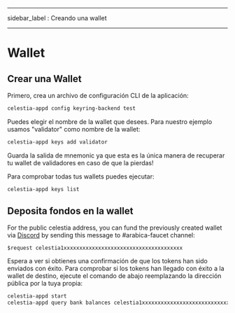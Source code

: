 - - -
sidebar_label : Creando una wallet
- - -

# Wallet

## Crear una Wallet

Primero, crea un archivo de configuración CLI de la aplicación:

```sh
celestia-appd config keyring-backend test
```

Puedes elegir el nombre de la wallet que desees. Para nuestro ejemplo usamos "validator" como nombre de la wallet:

```sh
celestia-appd keys add validator
```

Guarda la salida de mnemonic ya que esta es la única manera de recuperar tu wallet de validadores en caso de que la pierdas!

Para comprobar todas tus wallets puedes ejecutar:

```sh
celestia-appd keys list
```

## Deposita fondos en la wallet

For the public celestia address, you can fund the previously created wallet via [Discord](https://discord.gg/celestiacommunity) by sending this message to #arabica-faucet channel:

```text
$request celestia1xxxxxxxxxxxxxxxxxxxxxxxxxxxxxxxxxxxxxx
```

Espera a ver si obtienes una confirmación de que los tokens han sido enviados con éxito. Para comprobar si los tokens han llegado con éxito a la wallet de destino, ejecute el comando de abajo reemplazando la dirección pública por la tuya propia:

```sh
celestia-appd start
celestia-appd query bank balances celestia1xxxxxxxxxxxxxxxxxxxxxxxxxxxxxxxxxxxxxx
```
